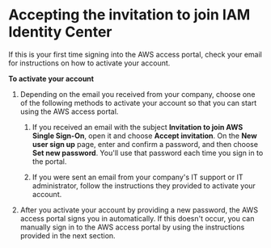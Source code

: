 # Accepting the invitation to join IAM Identity Center<a name="howtoactivateaccount"></a>

If this is your first time signing into the AWS access portal, check your email for instructions on how to activate your account\. 

**To activate your account**

1. Depending on the email you received from your company, choose one of the following methods to activate your account so that you can start using the AWS access portal\. 

   1. If you received an email with the subject **Invitation to join AWS Single Sign\-On**, open it and choose **Accept invitation**\. On the **New user sign up** page, enter and confirm a password, and then choose **Set new password**\. You'll use that password each time you sign in to the portal\.

   1. If you were sent an email from your company's IT support or IT administrator, follow the instructions they provided to activate your account\. 

1. After you activate your account by providing a new password, the AWS access portal signs you in automatically\. If this doesn't occur, you can manually sign in to the AWS access portal by using the instructions provided in the next section\.